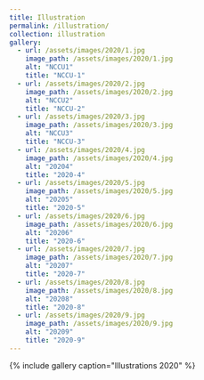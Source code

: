 ```yaml
---
title: Illustration
permalink: /illustration/
collection: illustration
gallery:
  - url: /assets/images/2020/1.jpg
    image_path: /assets/images/2020/1.jpg
    alt: "NCCU1"
    title: "NCCU-1"
  - url: /assets/images/2020/2.jpg
    image_path: /assets/images/2020/2.jpg
    alt: "NCCU2"
    title: "NCCU-2"
  - url: /assets/images/2020/3.jpg
    image_path: /assets/images/2020/3.jpg
    alt: "NCCU3"
    title: "NCCU-3"
  - url: /assets/images/2020/4.jpg
    image_path: /assets/images/2020/4.jpg
    alt: "20204"
    title: "2020-4"
  - url: /assets/images/2020/5.jpg
    image_path: /assets/images/2020/5.jpg
    alt: "20205"
    title: "2020-5"
  - url: /assets/images/2020/6.jpg
    image_path: /assets/images/2020/6.jpg
    alt: "20206"
    title: "2020-6"
  - url: /assets/images/2020/7.jpg
    image_path: /assets/images/2020/7.jpg
    alt: "20207"
    title: "2020-7"
  - url: /assets/images/2020/8.jpg
    image_path: /assets/images/2020/8.jpg
    alt: "20208"
    title: "2020-8"
  - url: /assets/images/2020/9.jpg
    image_path: /assets/images/2020/9.jpg
    alt: "20209"
    title: "2020-9"
---
```

{% include gallery caption="Illustrations 2020" %}
